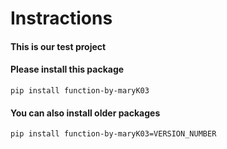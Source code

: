 # Instractions

#### This is our test project
#### Please install this package
```
pip install function-by-maryK03
```



#### You can also install older packages
```
pip install function-by-maryK03=VERSION_NUMBER
```